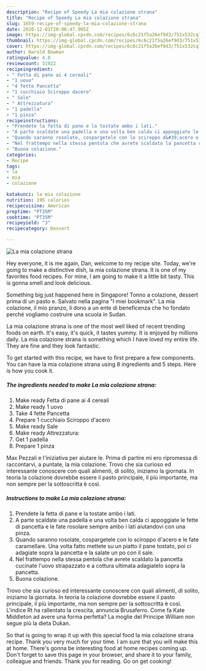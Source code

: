 ```yaml
---
description: "Recipe of Speedy La mia colazione strana"
title: "Recipe of Speedy La mia colazione strana"
slug: 1659-recipe-of-speedy-la-mia-colazione-strana
date: 2020-12-01T20:06:47.905Z
image: https://img-global.cpcdn.com/recipes/6c6c21f5a26ef9d3/751x532cq70/la-mia-colazione-strana-recipe-main-photo.jpg
thumbnail: https://img-global.cpcdn.com/recipes/6c6c21f5a26ef9d3/751x532cq70/la-mia-colazione-strana-recipe-main-photo.jpg
cover: https://img-global.cpcdn.com/recipes/6c6c21f5a26ef9d3/751x532cq70/la-mia-colazione-strana-recipe-main-photo.jpg
author: Harold Bowman
ratingvalue: 4.8
reviewcount: 31922
recipeingredient:
- " Fetta di pane ai 4 cereali"
- "1 uovo"
- "4 fette Pancetta"
- "1 cucchiaio Sciroppo dacero"
- " Sale"
- " Attrezzatura"
- "1 padella"
- "1 pinza"
recipeinstructions:
- "Prendete la fetta di pane e la tostate ambo i lati."
- "A parte scaldate una padella e una volta ben calda ci appoggiate le fette di pancetta e le fate rosolare sempre ambo i lati aiutandovi con una pinza."
- "Quando saranno rosolate, cospargetele con lo sciroppo d&#39;acero e le fate caramellare. Una volta fatto mettete su un piatto il pane tostato, poi ci adagiate sopra la pancetta e la salate un po con il sale."
- "Nel frattempo nella stessa pentola che avrete scaldato la pancetta cucinate l&#39;uovo strapazzato e a cottura ultimata adagiatelo sopra la pancetta."
- "Buona colazione."
categories:
- Recipe
tags:
- la
- mia
- colazione

katakunci: la mia colazione 
nutrition: 195 calories
recipecuisine: American
preptime: "PT35M"
cooktime: "PT35M"
recipeyield: "3"
recipecategory: Dessert

---
```



![La mia colazione strana](https://img-global.cpcdn.com/recipes/6c6c21f5a26ef9d3/751x532cq70/la-mia-colazione-strana-recipe-main-photo.jpg)

Hey everyone, it is me again, Dan, welcome to my recipe site. Today, we're going to make a distinctive dish, la mia colazione strana. It is one of my favorites food recipes. For mine, I am going to make it a little bit tasty. This is gonna smell and look delicious.

Something big just happened here in Singapore! Tonno a colazione, dessert prima di un pasto e. Salvato nella pagina &#34;I miei bookmark&#34;. La mia colazione, il mio pranzo, li dono a un ente di beneficenza che ho fondato perché vogliamo costruire una scuola in Sudan.

La mia colazione strana is one of the most well liked of recent trending foods on earth. It's easy, it's quick, it tastes yummy. It is enjoyed by millions daily. La mia colazione strana is something which I have loved my entire life. They are fine and they look fantastic.


To get started with this recipe, we have to first prepare a few components. You can have la mia colazione strana using 8 ingredients and 5 steps. Here is how you cook it.

<!--inarticleads1-->

##### The ingredients needed to make La mia colazione strana:

1. Make ready  Fetta di pane ai 4 cereali
1. Make ready 1 uovo
1. Take 4 fette Pancetta
1. Prepare 1 cucchiaio Sciroppo d&#39;acero
1. Make ready  Sale
1. Make ready  Attrezzatura:
1. Get 1 padella
1. Prepare 1 pinza


Max Pezzali e l&#39;iniziativa per aiutare le. Prima di partire mi ero ripromessa di raccontarvi, a puntate, la mia colazione. Trovo che sia curioso ed interessante conoscere con quali alimenti, di solito, iniziamo la giornata. In teoria la colazione dovrebbe essere il pasto principale, il più importante, ma non sempre per la sottoscritta è così. 

<!--inarticleads2-->

##### Instructions to make La mia colazione strana:

1. Prendete la fetta di pane e la tostate ambo i lati.
1. A parte scaldate una padella e una volta ben calda ci appoggiate le fette di pancetta e le fate rosolare sempre ambo i lati aiutandovi con una pinza.
1. Quando saranno rosolate, cospargetele con lo sciroppo d&#39;acero e le fate caramellare. Una volta fatto mettete su un piatto il pane tostato, poi ci adagiate sopra la pancetta e la salate un po con il sale.
1. Nel frattempo nella stessa pentola che avrete scaldato la pancetta cucinate l&#39;uovo strapazzato e a cottura ultimata adagiatelo sopra la pancetta.
1. Buona colazione.


Trovo che sia curioso ed interessante conoscere con quali alimenti, di solito, iniziamo la giornata. In teoria la colazione dovrebbe essere il pasto principale, il più importante, ma non sempre per la sottoscritta è così. L&#39;indice Rt ha rallentato la crescita, annuncia Brusaferro. Come fa Kate Middleton ad avere una forma perfetta? La moglie del Principe William non segue più la dieta Dukan. 

So that is going to wrap it up with this special food la mia colazione strana recipe. Thank you very much for your time. I am sure that you will make this at home. There's gonna be interesting food at home recipes coming up. Don't forget to save this page in your browser, and share it to your family, colleague and friends. Thank you for reading. Go on get cooking!
